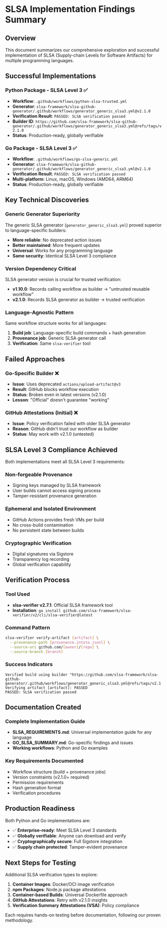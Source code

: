 # SLSA Implementation Findings Summary

## Overview

This document summarizes our comprehensive exploration and successful implementation of SLSA (Supply-chain Levels for Software Artifacts) for multiple programming languages.

## Successful Implementations

### Python Package - SLSA Level 3 ✅
- **Workflow**: `.github/workflows/python-slsa-trusted.yml`
- **Generator**: `slsa-framework/slsa-github-generator/.github/workflows/generator_generic_slsa3.yml@v2.1.0`
- **Verification Result**: `PASSED: SLSA verification passed`
- **Builder ID**: `https://github.com/slsa-framework/slsa-github-generator/.github/workflows/generator_generic_slsa3.yml@refs/tags/v2.1.0`
- **Status**: Production-ready, globally verifiable

### Go Package - SLSA Level 3 ✅
- **Workflow**: `.github/workflows/go-slsa-generic.yml`
- **Generator**: `slsa-framework/slsa-github-generator/.github/workflows/generator_generic_slsa3.yml@v2.1.0`
- **Verification Result**: `PASSED: SLSA verification passed`
- **Multi-platform**: Linux, macOS, Windows (AMD64, ARM64)
- **Status**: Production-ready, globally verifiable

## Key Technical Discoveries

### Generic Generator Superiority
The generic SLSA generator (`generator_generic_slsa3.yml`) proved superior to language-specific builders:
- **More reliable**: No deprecated action issues
- **Better maintained**: More frequent updates
- **Universal**: Works for any programming language
- **Same security**: Identical SLSA Level 3 compliance

### Version Dependency Critical
SLSA generator version is crucial for trusted verification:
- **v1.10.0**: Records calling workflow as builder → "untrusted reusable workflow"
- **v2.1.0**: Records SLSA generator as builder → trusted verification

### Language-Agnostic Pattern
Same workflow structure works for all languages:
1. **Build job**: Language-specific build commands + hash generation
2. **Provenance job**: Generic SLSA generator call
3. **Verification**: Same `slsa-verifier` tool

## Failed Approaches

### Go-Specific Builder ❌
- **Issue**: Uses deprecated `actions/upload-artifact@v3`
- **Result**: GitHub blocks workflow execution
- **Status**: Broken even in latest versions (v2.1.0)
- **Lesson**: "Official" doesn't guarantee "working"

### GitHub Attestations (Initial) ❌
- **Issue**: Policy verification failed with older SLSA generator
- **Reason**: GitHub didn't trust our workflow as builder
- **Status**: May work with v2.1.0 (untested)

## SLSA Level 3 Compliance Achieved

Both implementations meet all SLSA Level 3 requirements:

### Non-forgeable Provenance
- Signing keys managed by SLSA framework
- User builds cannot access signing process
- Tamper-resistant provenance generation

### Ephemeral and Isolated Environment
- GitHub Actions provides fresh VMs per build
- No cross-build contamination
- No persistent state between builds

### Cryptographic Verification
- Digital signatures via Sigstore
- Transparency log recording
- Global verification capability

## Verification Process

### Tool Used
- **slsa-verifier v2.7.1**: Official SLSA framework tool
- **Installation**: `go install github.com/slsa-framework/slsa-verifier/v2/cli/slsa-verifier@latest`

### Command Pattern
```bash
slsa-verifier verify-artifact [artifact] \
  --provenance-path [provenance.intoto.jsonl] \
  --source-uri github.com/[owner]/[repo] \
  --source-branch [branch]
```

### Success Indicators
```
Verified build using builder "https://github.com/slsa-framework/slsa-github-generator/.github/workflows/generator_generic_slsa3.yml@refs/tags/v2.1.0"
Verifying artifact [artifact]: PASSED
PASSED: SLSA verification passed
```

## Documentation Created

### Complete Implementation Guide
- **SLSA_REQUIREMENTS.md**: Universal implementation guide for any language
- **GO_SLSA_SUMMARY.md**: Go-specific findings and issues
- **Working workflows**: Python and Go examples

### Key Requirements Documented
- Workflow structure (build + provenance jobs)
- Version constraints (v2.1.0+ required)
- Permission requirements
- Hash generation format
- Verification procedures

## Production Readiness

Both Python and Go implementations are:
- ✅ **Enterprise-ready**: Meet SLSA Level 3 standards
- ✅ **Globally verifiable**: Anyone can download and verify
- ✅ **Cryptographically secure**: Full Sigstore integration
- ✅ **Supply chain protected**: Tamper-evident provenance

## Next Steps for Testing

Additional SLSA verification types to explore:
1. **Container Images**: Docker/OCI image verification
2. **npm Packages**: Node.js package attestations
3. **Container-based Builds**: Universal Dockerfile approach
4. **GitHub Attestations**: Retry with v2.1.0 insights
5. **Verification Summary Attestations (VSA)**: Policy compliance

Each requires hands-on testing before documentation, following our proven methodology.
